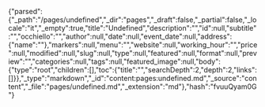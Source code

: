 {"parsed":{"_path":"/pages/undefined","_dir":"pages","_draft":false,"_partial":false,"_locale":"it","_empty":true,"title":"Undefined","description":"","id":null,"subtitle":"","occhiello":"","author":null,"date":null,"event_date":null,"address":{"name":""},"markers":null,"menu":"","website":null,"working_hour":"","price":null,"modified":null,"slug":null,"type":null,"featured":null,"format":null,"preview":"","categories":null,"tags":null,"featured_image":null,"body":{"type":"root","children":[],"toc":{"title":"","searchDepth":2,"depth":2,"links":[]}},"_type":"markdown","_id":"content:pages:undefined.md","_source":"content","_file":"pages/undefined.md","_extension":"md"},"hash":"fvuuQyam0G"}